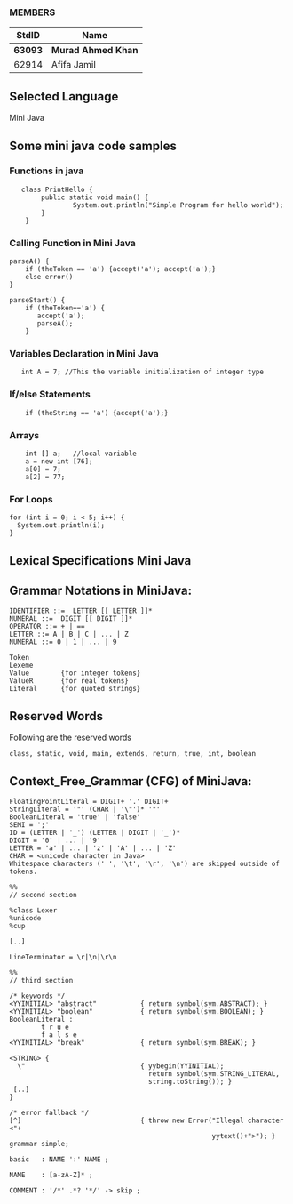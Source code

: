 ### MEMBERS ###
StdID | Name
------------ | -------------
**63093** | **Murad Ahmed Khan** <!--Group Leader-->
62914 | Afifa Jamil

## Selected Language ##    

Mini Java

## Some mini java code samples ##

### Functions in java ###

```
   class PrintHello {
        public static void main() {
                System.out.println("Simple Program for hello world");
        }
    }

```

### Calling Function in Mini Java ###

```
parseA() {
    if (theToken == 'a') {accept('a'); accept('a');}
    else error()
}

parseStart() {
    if (theToken=='a') {
       accept('a');
       parseA();
    }
```

### Variables Declaration in Mini Java ###

```
   int A = 7; //This the variable initialization of integer type

```

### If/else Statements ### 

```
    if (theString == 'a') {accept('a');}

```

### Arrays ###

```
    int [] a;   //local variable 
    a = new int [76];
    a[0] = 7;
    a[2] = 77;
```

### For Loops ###
```
for (int i = 0; i < 5; i++) {
  System.out.println(i);
}
```

##   Lexical Specifications Mini Java  ##   

## **Grammar Notations in MiniJava:** ##
```
IDENTIFIER ::=  LETTER [[ LETTER ]]*
NUMERAL ::=  DIGIT [[ DIGIT ]]*
OPERATOR ::= + | ==
LETTER ::= A | B | C | ... | Z
NUMERAL ::= 0 | 1 | ... | 9

Token
Lexeme
Value        {for integer tokens}
ValueR       {for real tokens}
Literal      {for quoted strings}
```

## Reserved Words ##
Following are the reserved words
```
class, static, void, main, extends, return, true, int, boolean
```
    
## Context_Free_Grammar (CFG) of MiniJava:
```
FloatingPointLiteral = DIGIT+ '.' DIGIT+
StringLiteral = '"' (CHAR | '\"')* '"'
BooleanLiteral = 'true' | 'false'
SEMI = ';'
ID = (LETTER | '_') (LETTER | DIGIT | '_')*
DIGIT = '0' | ... | '9'
LETTER = 'a' | ... | 'z' | 'A' | ... | 'Z'
CHAR = <unicode character in Java>
Whitespace characters (' ', '\t', '\r', '\n') are skipped outside of tokens.

%%
// second section

%class Lexer
%unicode
%cup

[..]

LineTerminator = \r|\n|\r\n

%%
// third section

/* keywords */
<YYINITIAL> "abstract"           { return symbol(sym.ABSTRACT); }
<YYINITIAL> "boolean"            { return symbol(sym.BOOLEAN); }
BooleanLiteral :
        t r u e
        f a l s e
<YYINITIAL> "break"              { return symbol(sym.BREAK); }

<STRING> {
  \"                             { yybegin(YYINITIAL); 
                                   return symbol(sym.STRING_LITERAL, 
                                   string.toString()); }
 [..]
}

/* error fallback */
[^]                              { throw new Error("Illegal character <"+
                                                   yytext()+">"); }
grammar simple;

basic   : NAME ':' NAME ;

NAME    : [a-zA-Z]* ;

COMMENT : '/*' .*? '*/' -> skip ;

```
